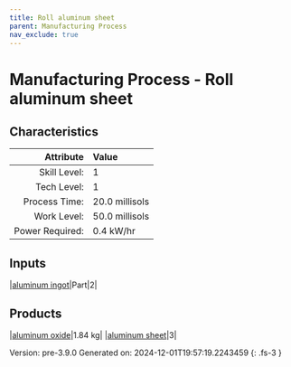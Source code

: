 ```yaml
---
title: Roll aluminum sheet
parent: Manufacturing Process
nav_exclude: true
---
```

# Manufacturing Process - Roll aluminum sheet


## Characteristics

| Attribute      | Value |
|--------:|:------|
|Skill Level:|1|
|Tech Level:|1|
|Process Time:|20.0 millisols|
|Work Level:|50.0 millisols|
|Power Required:|0.4 kW/hr|

## Inputs

|[aluminum ingot](../part/aluminum-ingot.html)|Part|2|

## Products

|[aluminum oxide](../resource/aluminum-oxide.html)|1.84 kg|
|[aluminum sheet](../part/aluminum-sheet.html)|3|


Version: pre-3.9.0 Generated on: 2024-12-01T19:57:19.2243459
{: .fs-3 }

